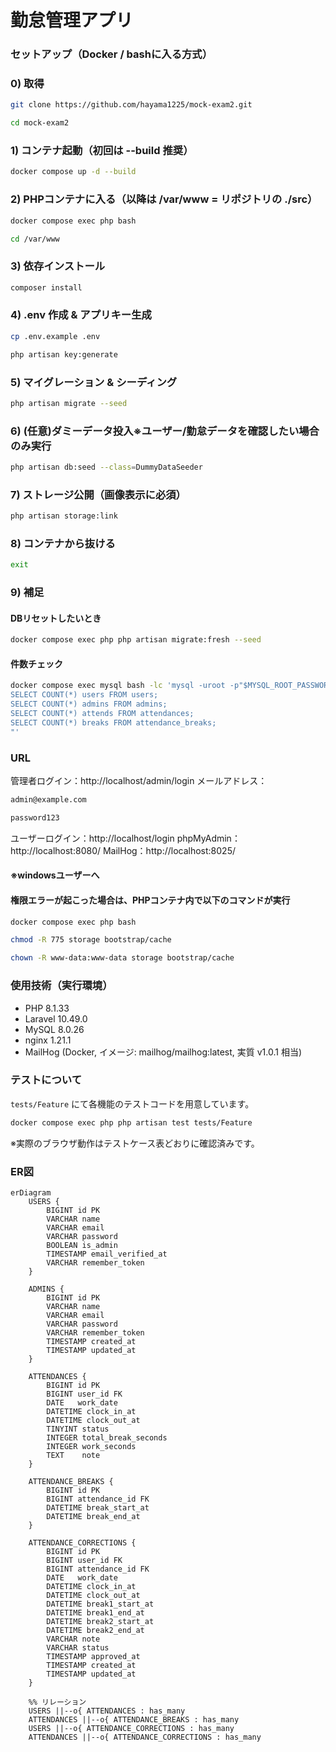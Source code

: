 # 勤怠管理アプリ

### セットアップ（Docker / bashに入る方式）

### 0) 取得
```bash
git clone https://github.com/hayama1225/mock-exam2.git
```
```bash
cd mock-exam2
```
### 1) コンテナ起動（初回は --build 推奨）
```bash
docker compose up -d --build
```
### 2) PHPコンテナに入る（以降は /var/www = リポジトリの ./src）
```bash
docker compose exec php bash
```
```bash
cd /var/www
```
### 3) 依存インストール
```bash
composer install
```
### 4) .env 作成 & アプリキー生成
```bash
cp .env.example .env
```
```bash
php artisan key:generate
```
### 5) マイグレーション & シーディング
```bash
php artisan migrate --seed
```
### 6) (任意)ダミーデータ投入※ユーザー/勤怠データを確認したい場合のみ実行
```bash
php artisan db:seed --class=DummyDataSeeder
```
### 7) ストレージ公開（画像表示に必須）
```bash
php artisan storage:link
```
### 8) コンテナから抜ける
```bash
exit
```
### 9) 補足
#### DBリセットしたいとき
```bash
docker compose exec php php artisan migrate:fresh --seed
```
#### 件数チェック
```bash
docker compose exec mysql bash -lc 'mysql -uroot -p"$MYSQL_ROOT_PASSWORD" -D "$MYSQL_DATABASE" -e "
SELECT COUNT(*) users FROM users;
SELECT COUNT(*) admins FROM admins;
SELECT COUNT(*) attends FROM attendances;
SELECT COUNT(*) breaks FROM attendance_breaks;
"'
```

### URL
管理者ログイン：http://localhost/admin/login
メールアドレス：
```bash
admin@example.com
```
```bash
password123
```

ユーザーログイン：http://localhost/login
phpMyAdmin：http://localhost:8080/
MailHog：http://localhost:8025/

#### ※windowsユーザーへ
#### 権限エラーが起こった場合は、PHPコンテナ内で以下のコマンドが実行
```bash
docker compose exec php bash
```
```bash
chmod -R 775 storage bootstrap/cache
```
```bash
chown -R www-data:www-data storage bootstrap/cache
```

### 使用技術（実行環境）
- PHP 8.1.33
- Laravel 10.49.0
- MySQL 8.0.26
- nginx 1.21.1
- MailHog (Docker, イメージ: mailhog/mailhog:latest, 実質 v1.0.1 相当)

### テストについて
`tests/Feature` にて各機能のテストコードを用意しています。
```bash
docker compose exec php php artisan test tests/Feature
```
※実際のブラウザ動作はテストケース表どおりに確認済みです。

### ER図
```mermaid
erDiagram
    USERS {
        BIGINT id PK
        VARCHAR name
        VARCHAR email
        VARCHAR password
        BOOLEAN is_admin
        TIMESTAMP email_verified_at
        VARCHAR remember_token
    }

    ADMINS {
        BIGINT id PK
        VARCHAR name
        VARCHAR email
        VARCHAR password
        VARCHAR remember_token
        TIMESTAMP created_at
        TIMESTAMP updated_at
    }

    ATTENDANCES {
        BIGINT id PK
        BIGINT user_id FK
        DATE   work_date
        DATETIME clock_in_at
        DATETIME clock_out_at
        TINYINT status
        INTEGER total_break_seconds
        INTEGER work_seconds
        TEXT    note
    }

    ATTENDANCE_BREAKS {
        BIGINT id PK
        BIGINT attendance_id FK
        DATETIME break_start_at
        DATETIME break_end_at
    }

    ATTENDANCE_CORRECTIONS {
        BIGINT id PK
        BIGINT user_id FK
        BIGINT attendance_id FK
        DATE   work_date
        DATETIME clock_in_at
        DATETIME clock_out_at
        DATETIME break1_start_at
        DATETIME break1_end_at
        DATETIME break2_start_at
        DATETIME break2_end_at
        VARCHAR note
        VARCHAR status
        TIMESTAMP approved_at
        TIMESTAMP created_at
        TIMESTAMP updated_at
    }

    %% リレーション
    USERS ||--o{ ATTENDANCES : has_many
    ATTENDANCES ||--o{ ATTENDANCE_BREAKS : has_many
    USERS ||--o{ ATTENDANCE_CORRECTIONS : has_many
    ATTENDANCES ||--o{ ATTENDANCE_CORRECTIONS : has_many
```





